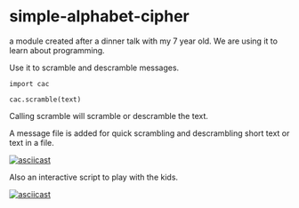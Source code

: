 # simple-alphabet-cipher

a module created after a dinner talk with my 7 year old.  We are using it to learn about programming.

Use it to scramble and descramble messages.

`import cac`

`cac.scramble(text)`

Calling scramble will scramble or descramble the text.

A message file is added for quick scrambling and descrambling short text or text in a file.

[![asciicast](https://asciinema.org/a/YhgZ4lJuNTVfOMzGNDSablTz8.svg)](https://asciinema.org/a/YhgZ4lJuNTVfOMzGNDSablTz8)

Also an interactive script to play with the kids.

[![asciicast](https://asciinema.org/a/2Ej1dyiUtQz36nvMEXV3XFYbX.svg)](https://asciinema.org/a/2Ej1dyiUtQz36nvMEXV3XFYbX)

